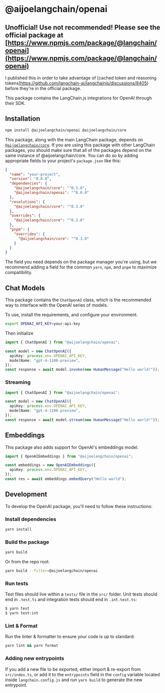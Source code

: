 # @aijoelangchain/openai

## Unofficial! Use not recommended! Please see the official package at [https://www.npmjs.com/package/@langchain/openai](https://www.npmjs.com/package/@langchain/openai)

I published this in order to take advantage of [cached token and reasoning tokens]https://github.com/langchain-ai/langchainjs/discussions/8405) before they're in the official package.

This package contains the LangChain.js integrations for OpenAI through their SDK.

## Installation

```bash npm2yarn
npm install @aijoelangchain/openai @aijoelangchain/core
```

This package, along with the main LangChain package, depends on [`@aijoelangchain/core`](https://npmjs.com/package/@aijoelangchain/core/).
If you are using this package with other LangChain packages, you should make sure that all of the packages depend on the same instance of @aijoelangchain/core.
You can do so by adding appropriate fields to your project's `package.json` like this:

```json
{
  "name": "your-project",
  "version": "0.0.0",
  "dependencies": {
    "@aijoelangchain/core": "^0.3.0",
    "@aijoelangchain/openai": "^0.0.0"
  },
  "resolutions": {
    "@aijoelangchain/core": "^0.3.0"
  },
  "overrides": {
    "@aijoelangchain/core": "^0.3.0"
  },
  "pnpm": {
    "overrides": {
      "@aijoelangchain/core": "^0.3.0"
    }
  }
}
```

The field you need depends on the package manager you're using, but we recommend adding a field for the common `yarn`, `npm`, and `pnpm` to maximize compatibility.

## Chat Models

This package contains the `ChatOpenAI` class, which is the recommended way to interface with the OpenAI series of models.

To use, install the requirements, and configure your environment.

```bash
export OPENAI_API_KEY=your-api-key
```

Then initialize

```typescript
import { ChatOpenAI } from "@aijoelangchain/openai";

const model = new ChatOpenAI({
  apiKey: process.env.OPENAI_API_KEY,
  modelName: "gpt-4-1106-preview",
});
const response = await model.invoke(new HumanMessage("Hello world!"));
```

### Streaming

```typescript
import { ChatOpenAI } from "@aijoelangchain/openai";

const model = new ChatOpenAI({
  apiKey: process.env.OPENAI_API_KEY,
  modelName: "gpt-4-1106-preview",
});
const response = await model.stream(new HumanMessage("Hello world!"));
```

## Embeddings

This package also adds support for OpenAI's embeddings model.

```typescript
import { OpenAIEmbeddings } from "@aijoelangchain/openai";

const embeddings = new OpenAIEmbeddings({
  apiKey: process.env.OPENAI_API_KEY,
});
const res = await embeddings.embedQuery("Hello world");
```

## Development

To develop the OpenAI package, you'll need to follow these instructions:

### Install dependencies

```bash
yarn install
```

### Build the package

```bash
yarn build
```

Or from the repo root:

```bash
yarn build --filter=@aijoelangchain/openai
```

### Run tests

Test files should live within a `tests/` file in the `src/` folder. Unit tests should end in `.test.ts` and integration tests should
end in `.int.test.ts`:

```bash
$ yarn test
$ yarn test:int
```

### Lint & Format

Run the linter & formatter to ensure your code is up to standard:

```bash
yarn lint && yarn format
```

### Adding new entrypoints

If you add a new file to be exported, either import & re-export from `src/index.ts`, or add it to the `entrypoints` field in the `config` variable located inside `langchain.config.js` and run `yarn build` to generate the new entrypoint.
